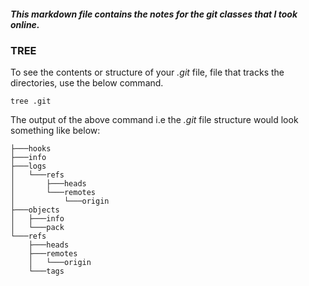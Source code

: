 ##### This markdown file contains the notes for the git classes that I took online.

### TREE
To see the contents or structure of your *.git* file, file that tracks the directories, use the below command.
```git
tree .git 
```
The output of the above command i.e the *.git* file structure would look something like below:
```git
├───hooks
├───info
├───logs
│   └───refs
│       ├───heads
│       └───remotes
│           └───origin
├───objects
│   ├───info
│   └───pack
└───refs
    ├───heads
    ├───remotes
    │   └───origin
    └───tags
```
